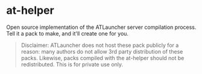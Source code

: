 # at-helper

Open source implementation of the ATLauncher server compilation process. Tell it a pack to make, and it'll create one for you.

> Disclaimer: ATLauncher does not host these pack publicly for a reason: many authors do not allow 3rd party distribution of these packs. Likewise, packs compiled with the at-helper should not be redistributed. This is for private use only.
